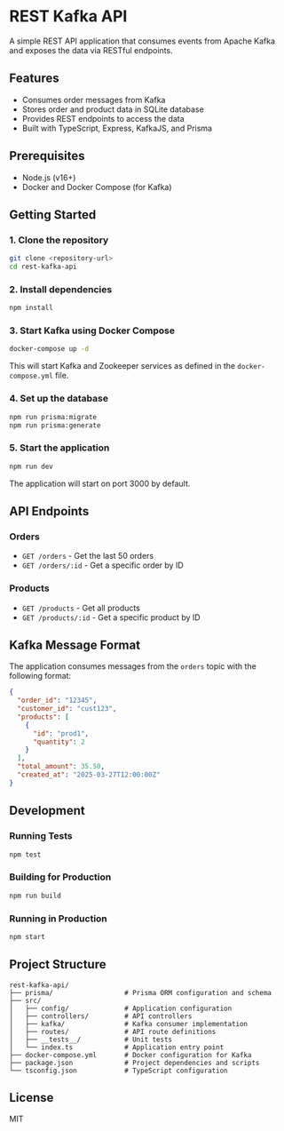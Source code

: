 # REST Kafka API

A simple REST API application that consumes events from Apache Kafka and exposes the data via RESTful endpoints.

## Features

- Consumes order messages from Kafka
- Stores order and product data in SQLite database
- Provides REST endpoints to access the data
- Built with TypeScript, Express, KafkaJS, and Prisma

## Prerequisites

- Node.js (v16+)
- Docker and Docker Compose (for Kafka)

## Getting Started

### 1. Clone the repository

```bash
git clone <repository-url>
cd rest-kafka-api
```

### 2. Install dependencies

```bash
npm install
```

### 3. Start Kafka using Docker Compose

```bash
docker-compose up -d
```

This will start Kafka and Zookeeper services as defined in the `docker-compose.yml` file.

### 4. Set up the database

```bash
npm run prisma:migrate
npm run prisma:generate
```

### 5. Start the application

```bash
npm run dev
```

The application will start on port 3000 by default.

## API Endpoints

### Orders

- `GET /orders` - Get the last 50 orders
- `GET /orders/:id` - Get a specific order by ID

### Products

- `GET /products` - Get all products
- `GET /products/:id` - Get a specific product by ID

## Kafka Message Format

The application consumes messages from the `orders` topic with the following format:

```json
{
  "order_id": "12345",
  "customer_id": "cust123",
  "products": [
    {
      "id": "prod1",
      "quantity": 2
    }
  ],
  "total_amount": 35.50,
  "created_at": "2025-03-27T12:00:00Z"
}
```

## Development

### Running Tests

```bash
npm test
```

### Building for Production

```bash
npm run build
```

### Running in Production

```bash
npm start
```

## Project Structure

```
rest-kafka-api/
├── prisma/                  # Prisma ORM configuration and schema
├── src/
│   ├── config/              # Application configuration
│   ├── controllers/         # API controllers
│   ├── kafka/               # Kafka consumer implementation
│   ├── routes/              # API route definitions
│   ├── __tests__/           # Unit tests
│   └── index.ts             # Application entry point
├── docker-compose.yml       # Docker configuration for Kafka
├── package.json             # Project dependencies and scripts
└── tsconfig.json            # TypeScript configuration
```

## License

MIT
